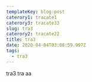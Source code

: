 ```yaml
---
templateKey: blog-post
caterory1: tracate1
caterory3: tracate33
slug: tra3
caterory2: tracate22
title: tra3
date: 2020-04-04T03:08:59.997Z
tags:
  - tra3
---
```

tra3 tra aa
